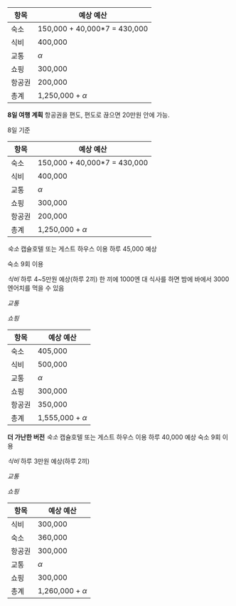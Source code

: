 
| 항목  | 예상 예산                         |
| --- | ----------------------------- |
| 숙소  | 150,000 + 40,000\*7 = 430,000 |
| 식비  | 400,000                       |
| 교통  | $\alpha$                      |
| 쇼핑  | 300,000                       |
| 항공권 | 200,000                       |
| 총계  | 1,250,000 + $\alpha$          |


**8일 여행 계획**
항공권을 편도, 편도로 끊으면 20만원 안에 가능.

8일 기준 

| 항목  | 예상 예산                         |
| --- | ----------------------------- |
| 숙소  | 150,000 + 40,000\*7 = 430,000 |
| 식비  | 400,000                       |
| 교통  | $\alpha$                      |
| 쇼핑  | 300,000                       |
| 항공권 | 200,000                       |
| 총계  | 1,250,000 + $\alpha$          |

*숙소*
캡슐호텔 또는 게스트 하우스 이용
하루 45,000 예상

숙소 9회 이용

*식비*
하루 4~5만원 예상(하루 2끼)
한 끼에 1000엔 대 식사를 하면 밤에 바에서 3000엔어치를 먹을 수 있음


*교통*

*쇼핑*

| 항목  | 예상 예산                |
| --- | -------------------- |
| 숙소  | 405,000              |
| 식비  | 500,000              |
| 교통  | $\alpha$             |
| 쇼핑  | 300,000              |
| 항공권 | 350,000              |
| 총계  | 1,555,000 + $\alpha$ |

**더 가난한 버전**
*숙소*
캡슐호텔 또는 게스트 하우스 이용
하루 40,000 예상
숙소 9회 이용

*식비*
하루 3만원 예상(하루 2끼)

*교통*

*쇼핑*

| 항목  | 예상 예산                |
| --- | -------------------- |
| 식비  | 300,000              |
| 숙소  | 360,000              |
| 항공권 | 300,000              |
| 교통  | $\alpha$             |
| 쇼핑  | 300,000              |
| 총계  | 1,260,000 + $\alpha$ |
